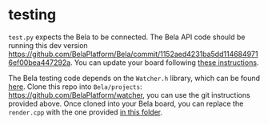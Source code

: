 # testing

`test.py` expects the Bela to be connected. The Bela API code should be running this dev version https://github.com/BelaPlatform/Bela/commit/1152aed4231ba5dd1146849716ef00bea447292a. You can update your board following [these instructions](https://github.com/giuliomoro/git-tutorial#bela-workflow).

The Bela testing code depends on the `Watcher.h` library, which can be found [here](https://github.com/BelaPlatform/watcher). Clone this repo into `Bela/projects`: https://github.com/BelaPlatform/watcher, you can use the git instructions provided above. Once cloned into your Bela board, you can replace the `render.cpp` with the one provided [in this folder](render.cpp).
